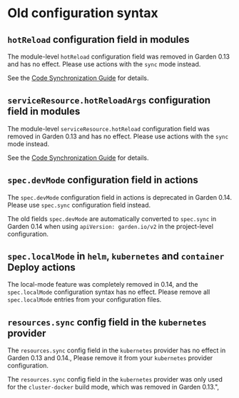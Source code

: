 <!-- DO NOT CHANGE BELOW - AUTO-GENERATED -->
<!-- This section is auto-generated by `npm run generate-docs`. Any changes above these comments will be preserved. Make changes to deprecations in `deprecations.ts`. -->

# Old configuration syntax

<h2 id="hotreload"><code>hotReload</code> configuration field in modules</h2>

The module-level `hotReload` configuration field was removed in Garden 0.13 and has no effect. Please use actions with the `sync` mode instead.

See the [Code Synchronization Guide](../features/code-synchronization.md) for details.

<h2 id="hotreloadargs"><code>serviceResource.hotReloadArgs</code> configuration field in modules</h2>

The module-level `serviceResource.hotReload` configuration field was removed in Garden 0.13 and has no effect. Please use actions with the `sync` mode instead.

See the [Code Synchronization Guide](../features/code-synchronization.md) for details.

<h2 id="devmode"><code>spec.devMode</code> configuration field in actions</h2>

The `spec.devMode` configuration field in actions is deprecated in Garden 0.14. Please use `spec.sync` configuration field instead.

The old fields `spec.devMode` are automatically converted to `spec.sync` in Garden 0.14 when using `apiVersion: garden.io/v2` in the project-level configuration.

<h2 id="localmode"><code>spec.localMode</code> in <code>helm</code>, <code>kubernetes</code> and <code>container</code> Deploy actions</h2>

The local-mode feature was completely removed in 0.14, and the `spec.localMode` configuration syntax has no effect. Please remove all `spec.localMode` entries from your configuration files.

<h2 id="kubernetesprovidersyncresourcelimit"><code>resources.sync</code> config field in the <code>kubernetes</code> provider</h2>

The `resources.sync` config field in the `kubernetes` provider has no effect in Garden 0.13 and 0.14., Please remove it from your `kubernetes` provider configuration.

The `resources.sync` config field in the `kubernetes` provider was only used for the `cluster-docker` build mode, which was removed in Garden 0.13.",